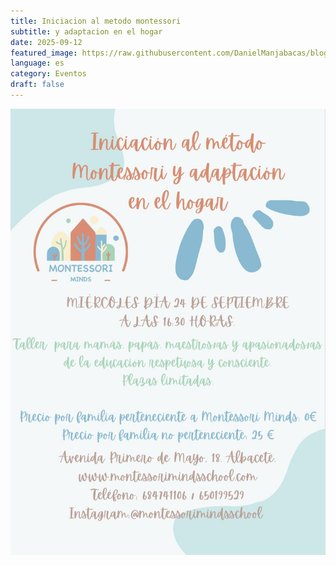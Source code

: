 ```yaml
---
title: Iniciacion al metodo montessori
subtitle: y adaptacion en el hogar
date: 2025-09-12
featured_image: https://raw.githubusercontent.com/DanielManjabacas/blog-montessori/main/public/uploads/logo-montessori-minds.svg
language: es
category: Eventos
draft: false
---
```

![](https://raw.githubusercontent.com/DanielManjabacas/blog-montessori/main/public/uploads/imagen-de-whatsapp-2025-09-12-a-las-13.10.27_80c6bab7.jpg)